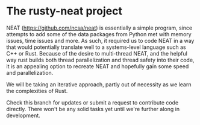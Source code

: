 # The rusty-neat project
NEAT (https://github.com/ncsa/neat) is essentially a simple program, since attempts to add some of the data packages from Python met with memory issues, time issues and more. As such, it required us to code NEAT in a way that would potentially translate well to a systems-level language such as C++ or Rust. Because of the desire to multi-thread NEAT, and the helpful way rust builds both thread parallelization and thread safety into their code, it is an appealing option to recreate NEAT and hopefully gain some speed and parallelization.

We will be taking an iterative approach, partly out of necessity as we learn the complexities of Rust. 

Check this branch for updates or submit a request to contribute code directly. There won't be any solid tasks yet until we're further along in development. 
